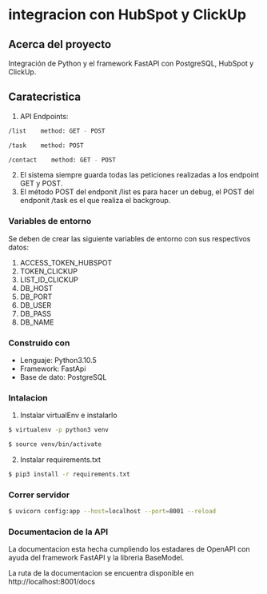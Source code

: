 # integracion con HubSpot y ClickUp

## Acerca del proyecto
Integración de Python y el framework FastAPI con PostgreSQL, HubSpot y ClickUp.

## Caratecristica
1. API Endpoints: 
```sh
/list    method: GET - POST
```
```sh
/task    method: POST
```
```sh
/contact    method: GET - POST
```
2. El sistema siempre guarda todas las peticiones realizadas a los endpoint GET y POST.
3. El método POST del endponit /list es para hacer un debug, el POST del endponit /task es el que realiza el backgroup.

### Variables de entorno
Se deben de crear las siguiente variables de entorno con sus respectivos datos:
1. ACCESS_TOKEN_HUBSPOT
2. TOKEN_CLICKUP
3. LIST_ID_CLICKUP
4. DB_HOST
5. DB_PORT
6. DB_USER
7. DB_PASS
8. DB_NAME

### Construido con
* Lenguaje: Python3.10.5
* Framework: FastApi
* Base de dato: PostgreSQL

### Intalacion 

1. Instalar virtualEnv e instalarlo
```sh
$ virtualenv -p python3 venv
```
```sh
$ source venv/bin/activate
```
2. Instalar requirements.txt
```sh
$ pip3 install -r requirements.txt
```
### Correr servidor

```sh
$ uvicorn config:app --host=localhost --port=8001 --reload
```

### Documentacion de la API

La documentacion esta hecha cumpliendo los estadares de OpenAPI con ayuda del framework FastAPI y la libreria BaseModel.

La ruta de la documentacion se encuentra disponible en http://localhost:8001/docs